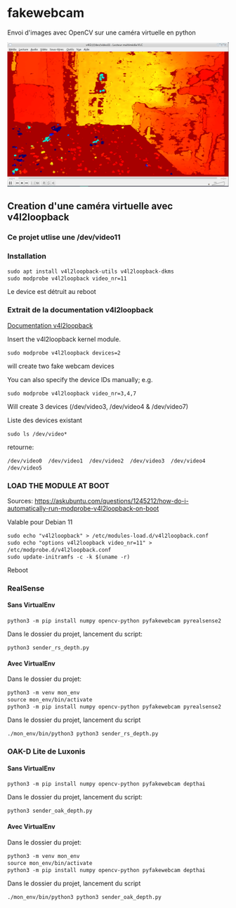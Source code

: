 # fakewebcam
Envoi d'images avec OpenCV sur une caméra virtuelle en python

![fakewebcam in VLC](color_depth.png?raw=true "Title")

## Creation d'une caméra virtuelle avec v4l2loopback

### Ce projet utlise une /dev/video11

### Installation
    sudo apt install v4l2loopback-utils v4l2loopback-dkms
    sudo modprobe v4l2loopback video_nr=11

Le device est détruit au reboot

### Extrait de la documentation v4l2loopback
[Documentation v4l2loopback](https://github.com/umlaeute/v4l2loopback)

Insert the v4l2loopback kernel module.

    sudo modprobe v4l2loopback devices=2

will create two fake webcam devices

You can also specify the device IDs manually; e.g.

    sudo modprobe v4l2loopback video_nr=3,4,7

Will create 3 devices (/dev/video3, /dev/video4 & /dev/video7)

Liste des devices existant

    sudo ls /dev/video*

retourne:

    /dev/video0  /dev/video1  /dev/video2  /dev/video3  /dev/video4  /dev/video5

### LOAD THE MODULE AT BOOT
Sources: https://askubuntu.com/questions/1245212/how-do-i-automatically-run-modprobe-v4l2loopback-on-boot

Valable pour Debian 11

    sudo echo "v4l2loopback" > /etc/modules-load.d/v4l2loopback.conf
    sudo echo "options v4l2loopback video_nr=11" > /etc/modprobe.d/v4l2loopback.conf
    sudo update-initramfs -c -k $(uname -r)

Reboot

### RealSense
#### Sans VirtualEnv

    python3 -m pip install numpy opencv-python pyfakewebcam pyrealsense2

Dans le dossier du projet, lancement du script:

    python3 sender_rs_depth.py

#### Avec VirtualEnv
Dans le dossier du projet:

    python3 -m venv mon_env
    source mon_env/bin/activate
    python3 -m pip install numpy opencv-python pyfakewebcam pyrealsense2

Dans le dossier du projet, lancement du script

    ./mon_env/bin/python3 python3 sender_rs_depth.py

### OAK-D Lite de Luxonis
#### Sans VirtualEnv

    python3 -m pip install numpy opencv-python pyfakewebcam depthai

Dans le dossier du projet, lancement du script:

    python3 sender_oak_depth.py

#### Avec VirtualEnv
Dans le dossier du projet:

    python3 -m venv mon_env
    source mon_env/bin/activate
    python3 -m pip install numpy opencv-python pyfakewebcam depthai

Dans le dossier du projet, lancement du script

    ./mon_env/bin/python3 python3 sender_oak_depth.py
